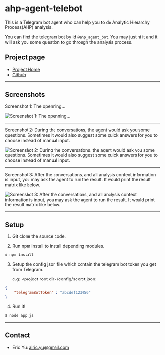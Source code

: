 # ahp-agent-telebot

This is a Telegram bot agent who can help you to do Analytic Hierarchy Process(AHP) analysis.

You can find the telegram bot by id `@ahp_agent_bot`.
You may just hi it and it will ask you some question to go through the analysis process.


## Project page

- [Project Home](http://blog.airic-yu.com/1989/ahp-agent-bot-telegram-bot-agent-ahp)
- [Github](https://github.com/airicyu/ahp-agent-telebot)

------------------------

## Screenshots

Screenshot 1: The openning…

![Screenshot 1: The openning…](http://blog.airic-yu.com/wp-content/uploads/2017/03/ahpscreenshot1.png)

------------

Screenshot 2: During the conversations, the agent would ask you some questions. Sometimes it would also suggest some quick answers for you to choose instead of manual input.

![Screenshot 2: During the conversations, the agent would ask you some questions. Sometimes it would also suggest some quick answers for you to choose instead of manual input.](http://blog.airic-yu.com/wp-content/uploads/2017/03/ahpscreenshot2.png)

------------

Screenshot 3: After the conversations, and all analysis context information is input, you may ask the agent to run the result. It would print the result matrix like below.

![Screenshot 3: After the conversations, and all analysis context information is input, you may ask the agent to run the result. It would print the result matrix like below.](http://blog.airic-yu.com/wp-content/uploads/2017/03/ahpscreenshot3.png)

------------------------

## Setup

1. Git clone the source code.

2. Run npm install to install depending modules.
```bash
$ npm install
```

3. Setup the config json file which contain the telegram bot token you get from Telegram.

    e.g: \<project root dir\>/config/secret.json:
```json
{
    "telegramBotToken" : "abcdef123456"
}
```

4. Run it!
```bash
$ node app.js
```

------------------------
## Contact

- Eric Yu: airic.yu@gmail.com
